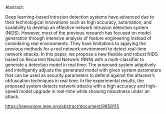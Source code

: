 Abstract:

Deep learning-based intrusion detection systems have advanced due to their technological innovations such as high accuracy, automation, and scalability to develop an effective network intrusion detection system (NIDS). However, most of the previous research has focused on model generation through intensive analysis of feature engineering instead of considering real environments. They have limitations to applying the previous methods for a real network environment to detect real-time network attacks. In this paper, we propose a new flexible and robust NIDS based on Recurrent Neural Network (RNN) with a multi-classifier to generate a detection model in real time. The proposed system adaptively and intelligently adjusts the generated model with given system parameters that can be used as security parameters to defend against the attacker’s obfuscation techniques in real time. In the experimental results, the proposed system detects network attacks with a high accuracy and high-speed model upgrade in real-time while showing robustness under an attack.

https://ieeexplore.ieee.org/abstract/document/9858115
